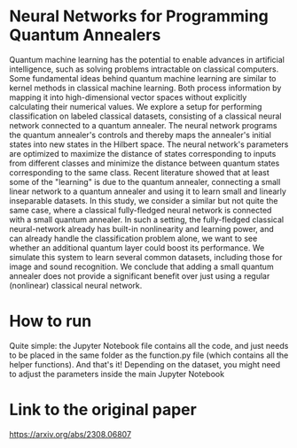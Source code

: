# Neural Networks for Programming Quantum Annealers
Quantum machine learning has the potential to enable advances in artificial intelligence, such as solving problems intractable on classical computers. Some fundamental ideas behind quantum machine learning are similar to kernel methods in classical machine learning. Both process information by mapping it into high-dimensional vector spaces without explicitly calculating their numerical values. We explore a setup for performing classification on labeled classical datasets, consisting of a classical neural network connected to a quantum annealer. The neural network programs the quantum annealer's controls and thereby maps the annealer's initial states into new states in the Hilbert space. The neural network's parameters are optimized to maximize the distance of states corresponding to inputs from different classes and minimize the distance between quantum states corresponding to the same class. Recent literature showed that at least some of the "learning" is due to the quantum annealer, connecting a small linear network to a quantum annealer and using it to learn small and linearly inseparable datasets. In this study, we consider a similar but not quite the same case, where a classical fully-fledged neural network is connected with a small quantum annealer. In such a setting, the fully-fledged classical neural-network already has built-in nonlinearity and learning power, and can already handle the classification problem alone, we want to see whether an additional quantum layer could boost its performance. We simulate this system to learn several common datasets, including those for image and sound recognition. We conclude that adding a small quantum annealer does not provide a significant benefit over just using a regular (nonlinear) classical neural network.

# How to run
Quite simple: the Jupyter Notebook file contains all the code, and just needs to be placed in the same folder as the function.py file (which contains all the helper functions). And that's it! Depending on the dataset, you might need to adjust the parameters inside the main Jupyter Notebook

# Link to the original paper
https://arxiv.org/abs/2308.06807
